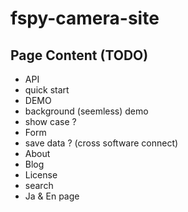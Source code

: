 # fspy-camera-site

## Page Content (TODO)

* API
* quick start
* DEMO
* background (seemless) demo
* show case ?
* Form
* save data ? (cross software connect)
* About
* Blog
* License
* search
* Ja & En page 